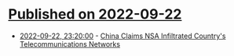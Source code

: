 # [Published on 2022-09-22](index.md)

* [2022-09-22, 23:20:00](https://yro.slashdot.org/story/22/09/22/2020212/china-claims-nsa-infiltrated-countrys-telecommunications-networks?utm_source=rss1.0mainlinkanon&utm_medium=feed) - [China Claims NSA Infiltrated Country's Telecommunications Networks](https://yro.slashdot.org/story/22/09/22/2020212/china-claims-nsa-infiltrated-countrys-telecommunications-networks?utm_source=rss1.0mainlinkanon&utm_medium=feed)

